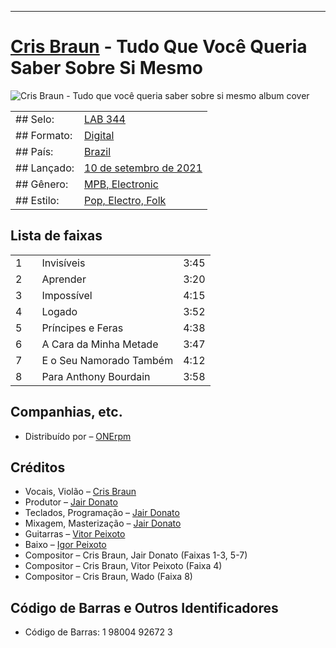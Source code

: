___
# [Cris Braun](https://www.discogs.com/artist/4372003-Cris-Braun) - Tudo Que Você Queria Saber Sobre Si Mesmo

![Cris Braun - Tudo que você queria saber sobre si mesmo album cover](https://i.discogs.com/IUmppk_y2G5ZaClC_nS6L1Tft1TomOdazcyQSLU_nxw/rs:fit/g:sm/q:90/h:600/w:600/czM6Ly9kaXNjb2dz/LWRhdGFiYXNlLWlt/YWdlcy9SLTE2Mzgx/MTcxLTE2MDgwNzUw/MDktMzAxMy5qcGVn.jpeg)

| | |
|---|---|
|## Selo:|[LAB 344](https://www.discogs.com/label/1239486-LAB-344)|
|## Formato:|[Digital](https://www.discogs.com/search/?format_exact=Digital)|
|## País:|[Brazil](https://www.discogs.com/search/?country_exact=Brazil)|
|## Lançado:|[10 de setembro de 2021](https://www.discogs.com/search/?year=2021)|
|## Gênero:|[MPB, Electronic](https://www.discogs.com/search/?genre_exact=Electronic)|
|## Estilo:|[Pop, Electro, Folk](https://www.discogs.com/style/Electro)|

## Lista de faixas

| | | | |
|---|---|---|---|
|1||Invisíveis|3:45|
|2||Aprender|3:20|
|3||Impossível|4:15|
|4||Logado|3:52|
|5||Príncipes e Feras|4:38|
|6||A Cara da Minha Metade|3:47|
|7||E o Seu Namorado Também|4:12|
|8||Para Anthony Bourdain|3:58|

## Companhias, etc.

- Distribuído por – [ONErpm](https://www.discogs.com/label/341195-ONErpm)

## Créditos

- Vocais, Violão – [Cris Braun](https://www.discogs.com/artist/4372003-Cris-Braun)
- Produtor – [Jair Donato](https://www.discogs.com/artist/8447152-Jair-Donato)
- Teclados, Programação – [Jair Donato](https://www.discogs.com/artist/8447152-Jair-Donato)
- Mixagem, Masterização – [Jair Donato](https://www.discogs.com/artist/8447152-Jair-Donato)
- Guitarras – [Vitor Peixoto](https://www.discogs.com/artist/9043222-Vitor-Peixoto)
- Baixo – [Igor Peixoto](https://www.discogs.com/artist/9043221-Igor-Peixoto)
- Compositor – Cris Braun, Jair Donato (Faixas 1-3, 5-7)
- Compositor – Cris Braun, Vitor Peixoto (Faixa 4)
- Compositor – Cris Braun, Wado (Faixa 8)

## Código de Barras e Outros Identificadores

- Código de Barras: 1 98004 92672 3